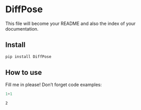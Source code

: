 DiffPose
================

<!-- WARNING: THIS FILE WAS AUTOGENERATED! DO NOT EDIT! -->

This file will become your README and also the index of your
documentation.

## Install

``` sh
pip install DiffPose
```

## How to use

Fill me in please! Don’t forget code examples:

``` python
1+1
```

    2

